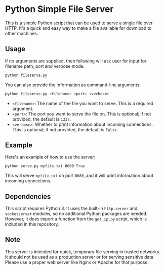# Python Simple File Server

This is a simple Python script that can be used to serve a single file over HTTP. It's a quick and easy way to make a file available for download to other machines.

## Usage
If no arguments are supplied, then following will ask user for input for filename path, port and verbose mode. 

```bash
python fileserve.py
```

You can also provide the information as command-line arguments:

```bash
python fileserve.py <filename> <port> <verbose>
```

- `<filename>`: The name of the file you want to serve. This is a required argument.
- `<port>`: The port you want to serve the file on. This is optional; if not provided, the default is `1337`.
- `<verbose>`: Whether to print information about incoming connections. This is optional; if not provided, the default is `False`.

## Example

Here's an example of how to use the server:

```bash
python serve.py myfile.txt 8080 True
```

This will serve `myfile.txt` on port `8080`, and it will print information about incoming connections.

## Dependencies

This script requires Python 3. It uses the built-in `http.server` and `socketserver` modules, so no additional Python packages are needed. However, it does import a function from the `get_ip.py` script, which is included in this repository.

## Note

This server is intended for quick, temporary file serving in trusted networks. It should not be used as a production server or for serving sensitive data. Please use a proper web server like Nginx or Apache for that purpose.
